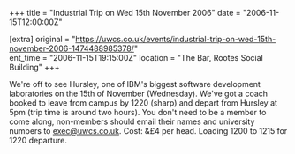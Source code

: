 +++
title = "Industrial Trip on Wed 15th November 2006"
date = "2006-11-15T12:00:00Z"

[extra]
original = "https://uwcs.co.uk/events/industrial-trip-on-wed-15th-november-2006-1474488985378/"    
ent_time = "2006-11-15T19:15:00Z"
location = "The Bar, Rootes Social Building"
+++

We're off to see Hursley, one of IBM's biggest software development laboratories on the 15th of November (Wednesday). We've got a coach booked to leave from campus by 1220 (sharp) and depart from Hursley at 5pm (trip time is around two hours). You don't need to be a member to come along, non-members should email their names and university numbers to exec@uwcs.co.uk. Cost: &£4 per head. Loading 1200 to 1215 for 1220 departure.

